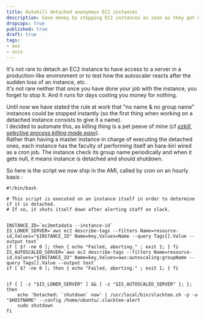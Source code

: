 ```yaml
---
title: Autokill detached anonymous EC2 instances 
description: Save money by stopping EC2 instances as soon as they get detached from autoscaler
dropcaps: true
published: true
draft: true
tags:
- aws
- unix
---
```

It's not rare to detach an EC2 instance to have access to a server in a production-like environment
or to test how the autoscaler reacts after the sudden loss of an instance, etc.  
It's not rare neither that once you have done your job with the instance, you forget to stop it.
And it runs for days costing you money for nothing.

Until now we have stated the rule at work that "no name & no group name" instances could be stopped 
instantly (so the first thing when working on a detached instance consists to give it a name).  
I decided to automate this, as killing thing is a pet peeve of mine (cf _[ezkill, selective process killing made easy](http://kray.me/2017/03/ezkill-kill-process/)_).  
Rather than having a master instance in charge of executing the detached ones, each instance has 
the faculty of performing itself an hara-kiri wired as a cron job. The instance check its group 
name periodically and when it gets null, it means instance is detached and should shutdown.

So here is the script we now ship in the AMI, called by cron on an hourly basis :

~~~
#!/bin/bash

# This script is executed on an instance itself in order to determine if it is detached.
# If so, it shuts itself down after alerting staff on slack.


INSTANCE_ID=`ec2metadata --instance-id`
IS_LONER_SERVER=`aws ec2 describe-tags --filters Name=resource-id,Values="$INSTANCE_ID" Name=key,Values=Name --query Tags[].Value --output text`
if [ $? -ne 0 ]; then { echo "Failed, aborting." ; exit 1; } fi
IS_AUTOSCALED_SERVER=`aws ec2 describe-tags --filters Name=resource-id,Values="$INSTANCE_ID" Name=key,Values=aws:autoscaling:groupName --query Tags[].Value --output text`
if [ $? -ne 0 ]; then { echo "Failed, aborting." ; exit 1; } fi


if { [ -z "$IS_LONER_SERVER" ] && [ -z "$IS_AUTOSCALED_SERVER" ]; }; then
    echo 'Detached: `shutdown` now' | /usr/local/bin/slacktee.sh -p -u "$HOSTNAME" --config /home/ubuntu/.slacktee-alert
    sudo shutdown
fi
~~~

